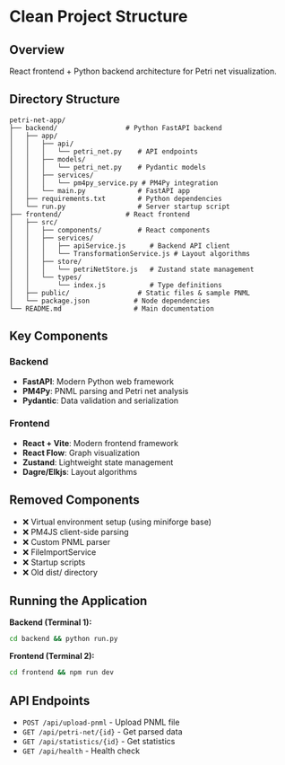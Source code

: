 # Clean Project Structure

## Overview

React frontend + Python backend architecture for Petri net visualization.

## Directory Structure

```
petri-net-app/
├── backend/                 # Python FastAPI backend
│   ├── app/
│   │   ├── api/
│   │   │   └── petri_net.py    # API endpoints
│   │   ├── models/
│   │   │   └── petri_net.py    # Pydantic models
│   │   ├── services/
│   │   │   └── pm4py_service.py # PM4Py integration
│   │   └── main.py             # FastAPI app
│   ├── requirements.txt        # Python dependencies
│   └── run.py                  # Server startup script
├── frontend/                # React frontend
│   ├── src/
│   │   ├── components/         # React components
│   │   ├── services/
│   │   │   ├── apiService.js      # Backend API client
│   │   │   └── TransformationService.js # Layout algorithms
│   │   ├── store/
│   │   │   └── petriNetStore.js   # Zustand state management
│   │   └── types/
│   │       └── index.js           # Type definitions
│   ├── public/                 # Static files & sample PNML
│   └── package.json           # Node dependencies
└── README.md                  # Main documentation
```

## Key Components

### Backend

- **FastAPI**: Modern Python web framework
- **PM4Py**: PNML parsing and Petri net analysis
- **Pydantic**: Data validation and serialization

### Frontend

- **React + Vite**: Modern frontend framework
- **React Flow**: Graph visualization
- **Zustand**: Lightweight state management
- **Dagre/Elkjs**: Layout algorithms

## Removed Components

- ❌ Virtual environment setup (using miniforge base)
- ❌ PM4JS client-side parsing
- ❌ Custom PNML parser
- ❌ FileImportService
- ❌ Startup scripts
- ❌ Old dist/ directory

## Running the Application

**Backend (Terminal 1):**

```bash
cd backend && python run.py
```

**Frontend (Terminal 2):**

```bash
cd frontend && npm run dev
```

## API Endpoints

- `POST /api/upload-pnml` - Upload PNML file
- `GET /api/petri-net/{id}` - Get parsed data
- `GET /api/statistics/{id}` - Get statistics
- `GET /api/health` - Health check
